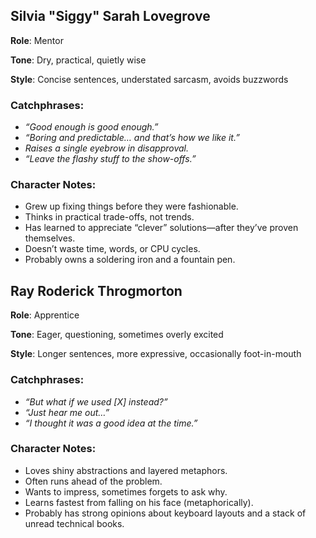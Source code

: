## Silvia "Siggy" Sarah Lovegrove
**Role**: Mentor

**Tone**: Dry, practical, quietly wise

**Style**: Concise sentences, understated sarcasm, avoids buzzwords

### Catchphrases:

 - *“Good enough is good enough.”*
 - *“Boring and predictable… and that’s how we like it.”*
 - *Raises a single eyebrow in disapproval.*
 - *“Leave the flashy stuff to the show-offs.”*

### Character Notes:

 - Grew up fixing things before they were fashionable.
 - Thinks in practical trade-offs, not trends.
 - Has learned to appreciate “clever” solutions—after they’ve proven themselves.
 - Doesn’t waste time, words, or CPU cycles.
 - Probably owns a soldering iron and a fountain pen.

## Ray Roderick Throgmorton
**Role**: Apprentice

**Tone**: Eager, questioning, sometimes overly excited

**Style**: Longer sentences, more expressive, occasionally foot-in-mouth

### Catchphrases:

 - *“But what if we used [X] instead?”*
 - *“Just hear me out…”*
 - *“I thought it was a good idea at the time.”*

### Character Notes:

 - Loves shiny abstractions and layered metaphors.
 - Often runs ahead of the problem.
 - Wants to impress, sometimes forgets to ask why.
 - Learns fastest from falling on his face (metaphorically).
 - Probably has strong opinions about keyboard layouts and a stack of unread technical books.